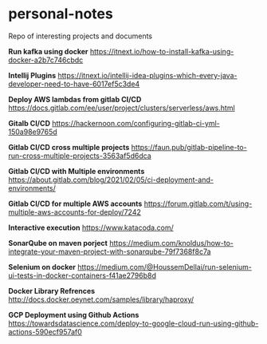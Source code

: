 # personal-notes
Repo of interesting projects and documents

**Run kafka using docker** https://itnext.io/how-to-install-kafka-using-docker-a2b7c746cbdc

**Intellij Plugins** https://itnext.io/intellij-idea-plugins-which-every-java-developer-need-to-have-6017ef5c3de4

**Deploy AWS lambdas from gitlab CI/CD** https://docs.gitlab.com/ee/user/project/clusters/serverless/aws.html

**Gitalb CI/CD** https://hackernoon.com/configuring-gitlab-ci-yml-150a98e9765d

**Gitlab CI/CD cross multiple projects** https://faun.pub/gitlab-pipeline-to-run-cross-multiple-projects-3563af5d6dca

**Gitlab CI/CD with Multiple environments** https://about.gitlab.com/blog/2021/02/05/ci-deployment-and-environments/

**Gitlab CI/CD for multiple AWS accounts** https://forum.gitlab.com/t/using-multiple-aws-accounts-for-deploy/7242

**Interactive execution** https://www.katacoda.com/

**SonarQube on maven porject** https://medium.com/knoldus/how-to-integrate-your-maven-project-with-sonarqube-79f7368f8c7a

**Selenium on docker** https://medium.com/@HoussemDellai/run-selenium-ui-tests-in-docker-containers-f41ae2796b8d

**Docker Library Refrences** http://docs.docker.oeynet.com/samples/library/haproxy/

**GCP Deployment using Github Actions** https://towardsdatascience.com/deploy-to-google-cloud-run-using-github-actions-590ecf957af0
